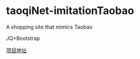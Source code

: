 # taoqiNet-imitationTaobao
A shopping site that mimics Taobao

JQ+Bootstrap

[项目地址](https://yotcap.github.io/taoqiNet-imitationTaobao/home.html)
